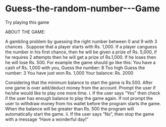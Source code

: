 # Guess-the-random-number---Game
Try playing this game

ABOUT THE GAME:

A gambling problem by guessing the right number between 0 and 9 with 3 chances . Suppose that a player starts with Rs. 1,000. If a player canguess the number in his first chance, then he will be given a prize of Rs. 5,000, if he requires 2 attempts then he will get a prize of Rs.1,000. If he loses then he will lose Rs. 500. For example the game should go like this:
You have a cash of Rs. 1,000 with you,
Guess the number: 8
Too high
Guess the number: 3
You have just won Rs. 1,000
Your balance: Rs. 2000


Considering that the minimum balance to start the game is Rs.500.
After one game is over add/deduct money from the account.
Prompt the user if he/she would like to play one more time.
i. If the user says “Yes” then check if the user has enough balance to play the game again. If not prompt the user to withdraw money from his wallet before the program starts the game. When the balance will be greater than Rs. 500 the program will automatically start the game.
ii. If the user says “No”, then stop the game with a message “Have a wonderful day!”

